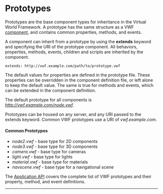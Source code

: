 <a name="prototypes"></a>

# Prototypes

Prototypes are the base component types for inheritance in the Virtual World Framework. A prototype has the same structure as a VWF [component](#components), and contains common properties, methods, and events. 

A component can inherit from a prototype by using the **extends** keyword and specifying the URI of the prototype component. All behaviors, properties, methods, events, children and scripts are inherited by the component. 

	extends: http://vwf.example.com/path/to/prototype.vwf

The default values for properties are defined in the prototype file. These properties can be overridden in the component definition file, or left alone to keep the default value. The same is true for methods and events, which can be extended in the component definition. 

The default prototype for all components is *http://vwf.example.com/node.vwf*.

Prototypes can be housed on any server, and any URI passed to the extends keyword. Common VWF prototypes use a URI of *vwf.example.com*.

#### Common Prototypes

* *node2.vwf* - base type for 2D components
* *node3.vwf* - base type for 3D components
* *camera.vwf* - base type for cameras
* *light.vwf* - base type for lights
* *material.vwf* - base type for materials
* *navscene.vwf* - base type for a navigational scene

The [Application API](#application-api) covers the complete list of VWF prototypes and their property, method, and event definitions.

-------------------
